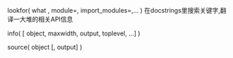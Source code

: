 lookfor\( what  , module=, import\_modules=,... \)  在docstrings里搜索关键字,翻译一大堆的相关API信息

info\( \[ object, maxwidth, output, toplevel, ...\] \)

source\( object  \[, output\] \)

